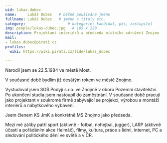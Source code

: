 ```yaml
---
uid: lukas.dubec
name:     Lukáš Dubec  	# běžně používáné jméno
fullname: Lukáš Dubec  	# jméno s tituly etc.
category:                 	# kategorie: kandidat, pks, zastupitel
img: people/lukas-dubec.jpg   # 165 x 220
description: Projektant interiérů a předseda místního sdružení Znojmo   	# kratký popis, max 160 znaků
mail:
- lukas.dubec@pirati.cz
profiles:
  wiki: https://wiki.pirati.cz/lide/lukas_dubec

---
```


Narodil jsem se 22.5.1984 ve městě Most.

V současné době bydlím již desátým rokem ve městě Znojmo.

Vystudoval jsem SOŠ Podyjí s.r.o. ve Znojmě v oboru Pozemní stavitelství. Po ukončení studia jsem nastoupil do zaměstnání. V současné době pracuji jako projektant v soukromé firmě zabývající se projekcí, výrobou a montáží interiérů a nábytkového vybavení.

Jsem členem KS JmK a konkrétně MS Znojmo jako předseda.

Mezi mé záliby patří sport (aktivně - fotbal, nohejbal, jugger), LARP (aktivně účastí a pořádáním akce Helmáč), filmy, kultura, práce s lidmi, internet, PC a sledování politického dění ve světě a v ČR.
